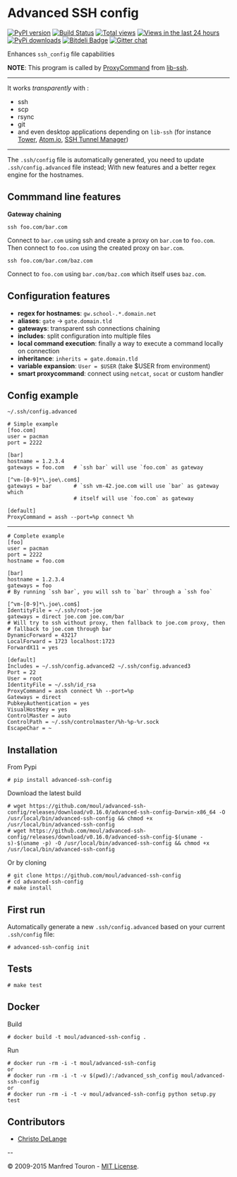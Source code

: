 Advanced SSH config
===================

[![PyPI version](https://badge.fury.io/py/advanced-ssh-config.svg)](http://badge.fury.io/py/advanced-ssh-config)
[![Build Status](https://travis-ci.org/moul/advanced-ssh-config.svg?branch=develop)](https://travis-ci.org/moul/advanced-ssh-config)
[![Total views](https://sourcegraph.com/api/repos/github.com/moul/advanced-ssh-config/counters/views.png)](https://sourcegraph.com/github.com/moul/advanced-ssh-config)
[![Views in the last 24 hours](https://sourcegraph.com/api/repos/github.com/moul/advanced-ssh-config/counters/views-24h.png)](https://sourcegraph.com/github.com/moul/advanced-ssh-config)
[![PyPi downloads](https://pypip.in/d/advanced-ssh-config/badge.svg)](https://crate.io/packages/advanced-ssh-config/)
[![Bitdeli Badge](https://d2weczhvl823v0.cloudfront.net/moul/advanced-ssh-config/trend.png)](https://bitdeli.com/free "Bitdeli Badge")
[![Gitter chat](https://badges.gitter.im/moul/advanced-ssh-config.svg)](https://gitter.im/moul/advanced-ssh-config)


Enhances `ssh_config` file capabilities

**NOTE**: This program is called by [ProxyCommand](http://en.wikibooks.org/wiki/OpenSSH/Cookbook/Proxies_and_Jump_Hosts#ProxyCommand_with_Netcat) from [lib-ssh](https://www.libssh.org).

---

It works *transparently* with :

- ssh
- scp
- rsync
- git
- and even desktop applications depending on `lib-ssh` (for instance [Tower](http://www.git-tower.com), [Atom.io](https://atom.io), [SSH Tunnel Manager](http://projects.tynsoe.org/fr/stm/))

---

The `.ssh/config` file is automatically generated, you need to update
`.ssh/config.advanced` file instead;
With new features and a better regex engine for the hostnames.

Commmand line features
----------------------

**Gateway chaining**

    ssh foo.com/bar.com

Connect to `bar.com` using ssh and create a proxy on `bar.com` to `foo.com`. Then connect to `foo.com` using the created proxy on `bar.com`.

    ssh foo.com/bar.com/baz.com

Connect to `foo.com` using `bar.com/baz.com` which itself uses `baz.com`.

Configuration features
----------------------

- **regex for hostnames**: `gw.school-.*.domain.net`
- **aliases**: `gate` -> `gate.domain.tld`
- **gateways**: transparent ssh connections chaining
- **includes**: split configuration into multiple files
- **local command execution**: finally a way to execute a command locally on connection
- **inheritance**: `inherits = gate.domain.tld`
- **variable expansion**: `User = $USER` (take $USER from environment)
- **smart proxycommand**: connect using `netcat`, `socat` or custom handler

Config example
--------------

`~/.ssh/config.advanced`

    # Simple example
    [foo.com]
    user = pacman
    port = 2222

    [bar]
    hostname = 1.2.3.4
    gateways = foo.com   # `ssh bar` will use `foo.com` as gateway

    [^vm-[0-9]*\.joe\.com$]
    gateways = bar       # `ssh vm-42.joe.com will use `bar` as gateway which
                         # itself will use `foo.com` as gateway

    [default]
    ProxyCommand = assh --port=%p connect %h

---

    # Complete example
    [foo]
    user = pacman
    port = 2222
    hostname = foo.com

    [bar]
    hostname = 1.2.3.4
    gateways = foo
    # By running `ssh bar`, you will ssh to `bar` through a `ssh foo`

    [^vm-[0-9]*\.joe\.com$]
    IdentityFile = ~/.ssh/root-joe
    gateways = direct joe.com joe.com/bar
    # Will try to ssh without proxy, then fallback to joe.com proxy, then
    # fallback to joe.com through bar
    DynamicForward = 43217
    LocalForward = 1723 localhost:1723
    ForwardX11 = yes

    [default]
    Includes = ~/.ssh/config.advanced2 ~/.ssh/config.advanced3
    Port = 22
    User = root
    IdentityFile = ~/.ssh/id_rsa
    ProxyCommand = assh connect %h --port=%p
    Gateways = direct
    PubkeyAuthentication = yes
    VisualHostKey = yes
    ControlMaster = auto
    ControlPath = ~/.ssh/controlmaster/%h-%p-%r.sock
    EscapeChar = ~

Installation
------------

From Pypi

    # pip install advanced-ssh-config

Download the latest build

    # wget https://github.com/moul/advanced-ssh-config/releases/download/v0.16.0/advanced-ssh-config-Darwin-x86_64 -O /usr/local/bin/advanced-ssh-config && chmod +x /usr/local/bin/advanced-ssh-config
    # wget https://github.com/moul/advanced-ssh-config/releases/download/v0.16.0/advanced-ssh-config-$(uname -s)-$(uname -p) -O /usr/local/bin/advanced-ssh-config && chmod +x /usr/local/bin/advanced-ssh-config

Or by cloning

    # git clone https://github.com/moul/advanced-ssh-config
    # cd advanced-ssh-config
    # make install

First run
---------

Automatically generate a new `.ssh/config.advanced` based on your
current `.ssh/config` file:

    # advanced-ssh-config init

Tests
-----

    # make test

Docker
------

Build

    # docker build -t moul/advanced-ssh-config .

Run

    # docker run -rm -i -t moul/advanced-ssh-config
    or
    # docker run -rm -i -t -v $(pwd)/:/advanced_ssh_config moul/advanced-ssh-config
    or
    # docker run -rm -i -t -v moul/advanced-ssh-config python setup.py test

Contributors
------------

- [Christo DeLange](https://github.com/dldinternet)

--

© 2009-2015 Manfred Touron - [MIT License](https://github.com/moul/advanced-ssh-config/blob/master/License.txt).
